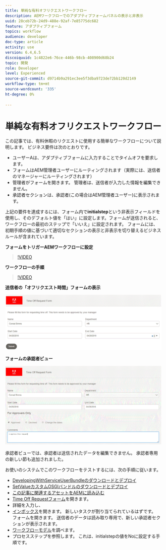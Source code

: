 ```yaml
---
title: 単純な有料オフリクエストワークフロー
description: AEMワークフローでのアダプティブフォームパネルの表示と非表示
uuid: 28ceb72b-24d9-488e-92af-7e85775dc682
feature: アダプティブフォーム
topics: workflow
audience: developer
doc-type: article
activity: use
version: 6.4,6.5
discoiquuid: 1c4822e6-76ce-446b-98cb-408900d68b24
topic: 開発
role: Developer
level: Experienced
source-git-commit: d9714b9a291ec3ee5f3dba9723de72bb120d2149
workflow-type: tm+mt
source-wordcount: '335'
ht-degree: 0%

---
```



# 単純な有料オフリクエストワークフロー

この記事では、有料休暇のリクエストに使用する簡単なワークフローについて説明します。 ビジネス要件は次のとおりです。

* ユーザーAは、アダプティブフォームに入力することでタイムオフを要求します。
* フォームはAEM管理者ユーザーにルーティングされます（実際には、送信者のマネージャーにルーティングされます）
* 管理者がフォームを開きます。 管理者は、送信者が入力した情報を編集できません。
* 承認者セクションは、承認者(この場合はAEM管理者ユーザー)に表示されます。

上記の要件を達成するには、フォーム内で&#x200B;**initialstep**&#x200B;という非表示フィールドを使用し、そのデフォルト値を「はい」に設定します。フォームが送信されると、ワークフローの最初のステップで「いいえ」に設定されます。 フォームには、初期手順の値に基づいて適切なセクションの表示と非表示を切り替えるビジネスルールが含まれています。

**フォームをトリガーAEMワークフローに設定**

>[!VIDEO](https://video.tv.adobe.com/v/28406?quality=9&learn=on)

**ワークフローの手順**

>[!VIDEO](https://video.tv.adobe.com/v/28407?quality=9&learn=on)

**送信者の「オフリクエスト時間」フォームの表示**

![initialstep](assets/initialstep.gif)

**フォームの承認者ビュー**

![approveview](assets/approversview.gif)

承認者ビューでは、承認者は送信されたデータを編集できません。 承認者専用の新しい節も追加されました。

お使いのシステムでこのワークフローをテストするには、次の手順に従います。
* [DevelopingWithServiceUserBundleのダウンロードとデプロイ](/help/forms/assets/common-osgi-bundles/DevelopingWithServiceUser.jar)
* [SetValueカスタムOSGIバンドルのダウンロードとデプロイ](/help/forms/assets/common-osgi-bundles/SetValueApp.core-1.0-SNAPSHOT.jar)
* [この記事に関連するアセットをAEMに読み込む](assets/helpxworkflow.zip)
* [Time Off Requestフォーム](http://localhost:4502/content/dam/formsanddocuments/helpx/timeoffrequestform/jcr:content?wcmmode=disabled)を開きます。
* 詳細を入力し、
* [インボックス](http://localhost:4502/mnt/overlay/cq/inbox/content/inbox.html)を開きます。 新しいタスクが割り当てられているはずです。 フォームを開きます。 送信者のデータは読み取り専用で、新しい承認者セクションが表示されます。
* [ワークフローモデル](http://localhost:4502/editor.html/conf/global/settings/workflow/models/helpxworkflow.html)を調べます。
* プロセスステップを参照します。 これは、initialstepの値をNoに設定する手順です。
